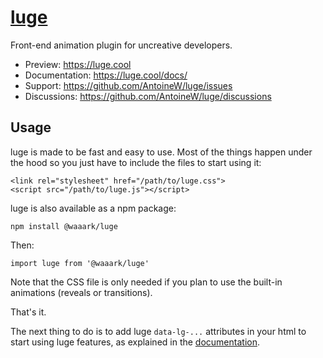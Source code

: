 # [luge](https://luge.cool/docs/ "luge")
Front-end animation plugin for uncreative developers.

- Preview: https://luge.cool
- Documentation: https://luge.cool/docs/
- Support: https://github.com/AntoineW/luge/issues
- Discussions: https://github.com/AntoineW/luge/discussions

## Usage
luge is made to be fast and easy to use. Most of the things happen under the hood so you just have to include the files to start using it:

    <link rel="stylesheet" href="/path/to/luge.css">
    <script src="/path/to/luge.js"></script>

luge is also available as a npm package:

```npm install @waaark/luge```

Then:

```import luge from '@waaark/luge'```

Note that the CSS file is only needed if you plan to use the built-in animations (reveals or transitions).

That's it.

The next thing to do is to add luge `data-lg-...` attributes in your html to start using luge features, as explained in the [documentation](https://luge.cool/docs/).

